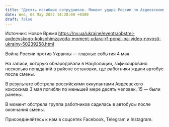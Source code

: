 ```yaml
---
title: "Десять погибших сотрудников. Момент удара России по Авдеевскому коксохимическому заводу попал на видео"
date: Wed, 04 May 2022 14:28:00 +0300
draft: false
---
```

Источник: Новое Время https://nv.ua/ukraine/events/obstrel-avdeevskogo-koksohimzavoda-moment-udara-rf-popal-na-video-novosti-ukrainy-50239258.html


Война России против Украины — главные события 4 мая

 На записи, которую обнародовали в Нацполиции, зафиксировано несколько попаданий в районе остановки, где работники ждали автобус после смены.

В результате обстрела российскими оккупантами Авдеевского коксохима 3 мая погибли по меньшей мере десять человек, 15 — были ранены.

В момент обстрела группа работников садилась в автобусы после окончания смены.

Присоединяйтесь к нам в соцсетях Facebook, Telegram и Instagram.
